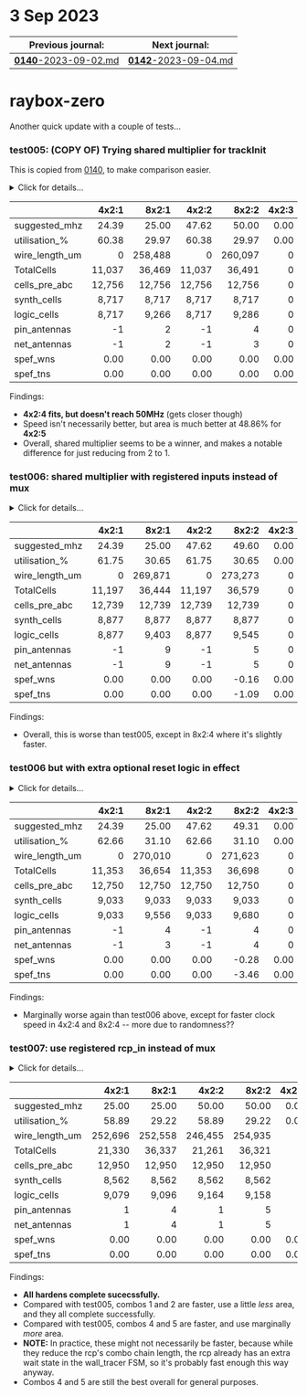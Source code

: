 # 3 Sep 2023

| Previous journal: | Next journal: |
|-|-|
| [**0140**-2023-09-02.md](./0140-2023-09-02.md) | [**0142**-2023-09-04.md](./0142-2023-09-04.md) |

# raybox-zero

Another quick update with a couple of tests...

### test005: (COPY OF) Trying shared multiplier for trackInit

This is copied from [0140](./0140-2023-09-02.md), to make comparison easier.

<details><summary>Click for details...</summary>

Code:
*   tt04-raybox-zero: [`70f1a6c`](https://github.com/algofoogle/tt04-raybox-zero/commit/70f1a6c?diff=split): harden_test: Minor update to change parameter order
    *   Equivalent to: [`7aae611`](https://github.com/algofoogle/tt04-raybox-zero/commit/7aae6113ba657507045dc5032e27ae59020a8336?diff=split): Wire up SPI for fixed pov
*   src/raybox-zero: [`69f4dca`](https://github.com/algofoogle/raybox-zero/commit/69f4dca?diff=split): test005: Trying shared multiplier for trackInit

Summary:
*   test005 branches off test002 (Registered visualWallDist avoids post-subtraction) because this one seems to have the best performance so far (even if by a tiny margin).
*   Where we had this:
    ```verilog
    wire `F2 trackInitX = stepDistX * partialX;
    wire `F2 trackInitY = stepDistY * partialY;
    ```
    ...it is now a single shared multiplier, driven by state, i.e. with mutiplicand and multiplier inputs selected by a mux on `state`...
    ```verilog
    wire `F mul_in_a = (state==TracePrepX) ? stepDistX : stepDistY;
    wire `F mul_in_b = (state==TracePrepX) ?  partialX :  partialY;
    wire `F2 mul_out = mul_in_a * mul_in_b;
    ```
    ...and result being written to `trackDistX` and `trackDistY` respectively:
    ```verilog
    TracePrepX:
        ...
        trackDistX <= `FF(mul_out);
        ...
    TracePrepY:
        ...
        trackDistY <= `FF(mul_out);
        ...
    ```

Options used:
```
  STARTED: 2023-09-01 22:39:33
    STOPT: 0
  OUTFILE: stats-test005.md
   SELECT: :[1245]
    FORCE: 0
      TAG: test005: Trying shared multiplier for trackInit
 FINISHED: 2023-09-01 23:16:12
```

</details>

| | 4x2:1 | 8x2:1 | 4x2:2 | 8x2:2 | 4x2:3 | 8x2:3 | 4x2:4 | 8x2:4 | 4x2:5 | 8x2:5 |
|-|-:|-:|-:|-:|-:|-:|-:|-:|-:|-:|
| suggested_mhz | 24.39 | 25.00 | 47.62 | 50.00 | 0.00 | 0.00 | 45.52 | 44.80 | 25.00 | 25.00 |
| utilisation_% | 60.38 | 29.97 | 60.38 | 29.97 | 0.00 | 0.00 | 49.08 | 24.36 | 48.86 | 24.25 |
| wire_length_um | 0 | 258,488 | 0 | 260,097 | 0 | 0 | 181,794 | 190,478 | 180,108 | 174,155 |
| TotalCells | 11,037 | 36,469 | 11,037 | 36,491 | 0 | 0 | 20,672 | 35,751 | 20,509 | 35,604 |
| cells_pre_abc | 12,756 | 12,756 | 12,756 | 12,756 | 0 | 0 | 12,756 | 12,756 | 12,756 | 12,756 |
| synth_cells | 8,717 | 8,717 | 8,717 | 8,717 | 0 | 0 | 7,302 | 7,302 | 7,302 | 7,302 |
| logic_cells | 8,717 | 9,266 | 8,717 | 9,286 | 0 | 0 | 7,842 | 7,874 | 7,823 | 7,813 |
| pin_antennas | -1 | 2 | -1 | 4 | 0 | 0 | 4 | 3 | 2 | 3 |
| net_antennas | -1 | 2 | -1 | 3 | 0 | 0 | 3 | 3 | 2 | 3 |
| spef_wns | 0.00 | 0.00 | 0.00 | 0.00 | 0.00 | 0.00 | -1.97 | -2.32 | 0.00 | 0.00 |
| spef_tns | 0.00 | 0.00 | 0.00 | 0.00 | 0.00 | 0.00 | -107.26 | -128.96 | 0.00 | 0.00 |

Findings:
*   **4x2:4 fits, but doesn't reach 50MHz** (gets closer though)
*   Speed isn't necessarily better, but area is much better at 48.86% for **4x2:5**
*   Overall, shared multiplier seems to be a winner, and makes a notable difference for just reducing from 2 to 1.

### test006: shared multiplier with registered inputs instead of mux

<details><summary>Click for details...</summary>

Code:
*   tt04-raybox-zero: [`70f1a6c`](https://github.com/algofoogle/tt04-raybox-zero/commit/70f1a6c?diff=split): harden_test: Minor update to change parameter order
    *   Equivalent to: [`7aae611`](https://github.com/algofoogle/tt04-raybox-zero/commit/7aae6113ba657507045dc5032e27ae59020a8336?diff=split): Wire up SPI for fixed pov
*   src/raybox-zero: [`96ecd25`](https://github.com/algofoogle/raybox-zero/commit/96ecd25?diff=split): test006: shared multiplier with registered inputs instead of mux

Summary:
*   test006 branches off test005 (Shared multiplier for trackInit)
*   Changes shared multiplier's input mux to use registers for each input instead.

Options used:
```
  STARTED: 2023-09-03 19:30:17
    STOPT: 0
  OUTFILE: stats-test006.md
   SELECT: :[1245]
    FORCE: 0
      TAG: test006: shared multiplier with registered inputs instead of mux
 FINISHED: 2023-09-03 20:08:50
```

</details>

| | 4x2:1 | 8x2:1 | 4x2:2 | 8x2:2 | 4x2:3 | 8x2:3 | 4x2:4 | 8x2:4 | 4x2:5 | 8x2:5 |
|-|-:|-:|-:|-:|-:|-:|-:|-:|-:|-:|
| suggested_mhz | 24.39 | 25.00 | 47.62 | 49.60 | 0.00 | 0.00 | 45.64 | 45.89 | 25.00 | 25.00 |
| utilisation_% | 61.75 | 30.65 | 61.75 | 30.65 | 0.00 | 0.00 | 50.76 | 25.19 | 50.64 | 25.13 |
| wire_length_um | 0 | 269,871 | 0 | 273,273 | 0 | 0 | 201,705 | 203,784 | 193,820 | 195,287 |
| TotalCells | 11,197 | 36,444 | 11,197 | 36,579 | 0 | 0 | 20,764 | 35,685 | 20,523 | 35,590 |
| cells_pre_abc | 12,739 | 12,739 | 12,739 | 12,739 | 0 | 0 | 12,739 | 12,739 | 12,739 | 12,739 |
| synth_cells | 8,877 | 8,877 | 8,877 | 8,877 | 0 | 0 | 7,447 | 7,447 | 7,447 | 7,447 |
| logic_cells | 8,877 | 9,403 | 8,877 | 9,545 | 0 | 0 | 8,028 | 8,043 | 7,975 | 7,983 |
| pin_antennas | -1 | 9 | -1 | 5 | 0 | 0 | 1 | 4 | 3 | 1 |
| net_antennas | -1 | 9 | -1 | 5 | 0 | 0 | 1 | 4 | 3 | 1 |
| spef_wns | 0.00 | 0.00 | 0.00 | -0.16 | 0.00 | 0.00 | -1.91 | -1.79 | 0.00 | 0.00 |
| spef_tns | 0.00 | 0.00 | 0.00 | -1.09 | 0.00 | 0.00 | -100.02 | -95.65 | 0.00 | 0.00 |

Findings:
*   Overall, this is worse than test005, except in 8x2:4 where it's slightly faster.


### test006 but with extra optional reset logic in effect

<details><summary>Click for details...</summary>

Code:
*   tt04-raybox-zero: [`70f1a6c`](https://github.com/algofoogle/tt04-raybox-zero/commit/70f1a6c?diff=split): harden_test: Minor update to change parameter order
    *   Equivalent to: [`7aae611`](https://github.com/algofoogle/tt04-raybox-zero/commit/7aae6113ba657507045dc5032e27ae59020a8336?diff=split): Wire up SPI for fixed pov
*   src/raybox-zero: [`96ecd25`](https://github.com/algofoogle/raybox-zero/commit/96ecd25?diff=split): test006 but modified with more registers being reset in the optional block.

Summary:
*   Same as test006 above, but with stepDist and mulin_a/b registers being reset to 0.

Options used:
```
  STARTED: 2023-09-03 19:39:52
    STOPT: 0
  OUTFILE: stats-test006-extrareset.md
   SELECT: :[1245]
    FORCE: 0
      TAG: test006 but with extra optional reset logic in effect
 FINISHED: 2023-09-03 20:23:28
```

</details>

| | 4x2:1 | 8x2:1 | 4x2:2 | 8x2:2 | 4x2:3 | 8x2:3 | 4x2:4 | 8x2:4 | 4x2:5 | 8x2:5 |
|-|-:|-:|-:|-:|-:|-:|-:|-:|-:|-:|
| suggested_mhz | 24.39 | 25.00 | 47.62 | 49.31 | 0.00 | 0.00 | 46.95 | 46.42 | 25.00 | 25.00 |
| utilisation_% | 62.66 | 31.10 | 62.66 | 31.10 | 0.00 | 0.00 | 51.41 | 25.51 | 51.29 | 25.46 |
| wire_length_um | 0 | 270,010 | 0 | 271,623 | 0 | 0 | 207,030 | 210,238 | 200,742 | 207,355 |
| TotalCells | 11,353 | 36,654 | 11,353 | 36,698 | 0 | 0 | 20,928 | 35,897 | 20,602 | 35,696 |
| cells_pre_abc | 12,750 | 12,750 | 12,750 | 12,750 | 0 | 0 | 12,750 | 12,750 | 12,750 | 12,750 |
| synth_cells | 9,033 | 9,033 | 9,033 | 9,033 | 0 | 0 | 7,555 | 7,555 | 7,555 | 7,555 |
| logic_cells | 9,033 | 9,556 | 9,033 | 9,680 | 0 | 0 | 8,171 | 8,242 | 8,129 | 8,112 |
| pin_antennas | -1 | 4 | -1 | 4 | 0 | 0 | 4 | 1 | 3 | 1 |
| net_antennas | -1 | 3 | -1 | 4 | 0 | 0 | 4 | 1 | 3 | 1 |
| spef_wns | 0.00 | 0.00 | 0.00 | -0.28 | 0.00 | 0.00 | -1.30 | -1.54 | 0.00 | 0.00 |
| spef_tns | 0.00 | 0.00 | 0.00 | -3.46 | 0.00 | 0.00 | -67.98 | -82.44 | 0.00 | 0.00 |

Findings:
*   Marginally worse again than test006 above, except for faster clock speed in 4x2:4 and 8x2:4 -- more due to randomness??


### test007: use registered rcp_in instead of mux

<details><summary>Click for details...</summary>

Code:
*   tt04-raybox-zero: [`70f1a6c`](https://github.com/algofoogle/tt04-raybox-zero/commit/70f1a6c?diff=split): harden_test: Minor update to change parameter order
    *   Equivalent to: [`7aae611`](https://github.com/algofoogle/tt04-raybox-zero/commit/7aae6113ba657507045dc5032e27ae59020a8336?diff=split): Wire up SPI for fixed pov
*   src/raybox-zero: [`5cfe6e8`](https://github.com/algofoogle/raybox-zero/commit/5cfe6e8?diff=split): test007: use registered rcp_in instead of mux

Summary:
*   This goes back to test005 (shared multiplier) as its base.
*   Changes shared reciprocal input from 3-way mux to a register.
*   Not expected to change much: A register still needs to be muxed at its input?

Options used:
```
  STARTED: 2023-09-03 23:17:22
    STOPT: 0
  OUTFILE: stats-test007.md
   SELECT: :[1245]
    FORCE: 0
      TAG: test007: use registered rcp_in instead of mux
 FINISHED: 2023-09-04 00:03:56
```

</details>

| | 4x2:1 | 8x2:1 | 4x2:2 | 8x2:2 | 4x2:3 | 8x2:3 | 4x2:4 | 8x2:4 | 4x2:5 | 8x2:5 |
|-|-:|-:|-:|-:|-:|-:|-:|-:|-:|-:|
| suggested_mhz | 25.00 | 25.00 | 50.00 | 50.00 | 0.00 | 0.00 | 50.00 | 50.00 | 25.00 | 25.00 |
| utilisation_% | 58.89 | 29.22 | 58.89 | 29.22 | 0.00 | 0.00 | 49.81 | 24.72 | 49.76 | 24.69 |
| wire_length_um | 252,696 | 252,558 | 246,455 | 254,935 | 0 | 0 | 198,647 | 199,845 | 191,574 | 191,679 |
| TotalCells | 21,330 | 36,337 | 21,261 | 36,321 | 0 | 0 | 20,684 | 35,694 | 20,428 | 35,577 |
| cells_pre_abc | 12,950 | 12,950 | 12,950 | 12,950 | 0 | 0 | 12,950 | 12,950 | 12,950 | 12,950 |
| synth_cells | 8,562 | 8,562 | 8,562 | 8,562 | 0 | 0 | 7,386 | 7,386 | 7,386 | 7,386 |
| logic_cells | 9,079 | 9,096 | 9,164 | 9,158 | 0 | 0 | 7,974 | 7,969 | 7,919 | 7,934 |
| pin_antennas | 1 | 4 | 1 | 5 | 0 | 0 | 3 | 4 | 1 | 2 |
| net_antennas | 1 | 4 | 1 | 5 | 0 | 0 | 3 | 3 | 1 | 2 |
| spef_wns | 0.00 | 0.00 | 0.00 | 0.00 | 0.00 | 0.00 | 0.00 | 0.00 | 0.00 | 0.00 |
| spef_tns | 0.00 | 0.00 | 0.00 | 0.00 | 0.00 | 0.00 | 0.00 | 0.00 | 0.00 | 0.00 |

Findings:
*   **All hardens complete sucecssfully.**
*   Compared with test005, combos 1 and 2 are faster, use a little *less* area, and they all complete successfully.
*   Compared with test005, combos 4 and 5 are faster, and use marginally *more* area.
*   **NOTE:** In practice, these might not necessarily be faster, because while they reduce the rcp's combo chain length, the rcp already has an extra wait state in the wall_tracer FSM, so it's probably fast enough this way anyway.
*   Combos 4 and 5 are still the best overall for general purposes.
